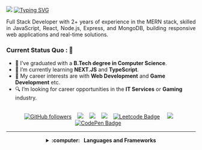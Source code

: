 
<img src="https://media.licdn.com/dms/image/v2/D5616AQH2bW12CILZnw/profile-displaybackgroundimage-shrink_350_1400/profile-displaybackgroundimage-shrink_350_1400/0/1724589836316?e=1755734400&v=beta&t=Dovb9kMpY2hlVJE2hov1dcFdZI-JSDaLZCdcnCkfX1Y"></img>
<a href="https://git.io/typing-svg"><img src="https://readme-typing-svg.herokuapp.com?font=Fira+Code&weight=500&pause=1000&vCenter=true&width=700&lines=MERN+Stack+Developer+with+1.5+Years+Experience.;Turning+visions+into+digital+realities.;Building+end-to-end+solutions%2C+from+UI%2FUX+to+databases." alt="Typing SVG" /></a>
<p align="justify">Full Stack Developer with 2+ years of experience in the MERN stack, skilled in JavaScript, React, Node.js, Express, and MongoDB, building responsive web applications and real-time solutions.</p>

### Current Status Quo : 📡

- 💼 I’ve graduated with a <strong>B.Tech degree in Computer Science</strong>.
- 🌱 I’m currently learning <strong>NEXT.JS</strong> and <strong>TypeScript</strong>.
- 🤔 My career interests are with <strong>Web Development</strong> and <strong>Game Development</strong> etc.
- 🔍 I’m looking for career opportunities in the <strong>IT Services</strong> or <strong>Gaming</strong> industry.

<br/>

<div align="center">
  <a href="https://github.com/sanketjaswal"><img alt="GitHub followers" src="https://img.shields.io/github/followers/sanketjaswal?style=for-the-badge&logo=github"></a>&nbsp;&nbsp;&nbsp;
  <a href="mailto:sanketjaswal772@gmail.com?subject=Olá%20Bruno%20Tacca"><img src="https://img.shields.io/badge/gmail-%23D14836.svg?&style=for-the-badge&logo=gmail&logoColor=white" /></a>&nbsp;&nbsp;&nbsp;
  <a href="https://www.facebook.com/JaswalSan"><img src="https://img.shields.io/badge/facebook-%233B5998.svg?&style=for-the-badge&logo=facebook&logoColor=white" /></a>&nbsp;&nbsp;&nbsp;
  <a href="https://www.instagram.com/sanketjaswal_"><img src="https://img.shields.io/badge/instagram-%23dc2743.svg?&style=for-the-badge&logo=instagram&logoColor=white" /></a>&nbsp;&nbsp;&nbsp;
  <a href="https://leetcode.com/u/sanketjaswal/"><img src="https://img.shields.io/badge/-leetcode-grey?style=for-the-badge&logo=Leetcode" alt="Leetcode Badge" /></a> &nbsp;&nbsp;&nbsp;
  <a href="https://www.linkedin.com/in/sanket-jaswal"><img src="https://img.shields.io/badge/linkedin-%230077B5.svg?&style=for-the-badge&logo=linkedin&logoColor=white" /></a>&nbsp;&nbsp;&nbsp;
  <a href="https://codepen.io/sanketjaswal"><img src="https://img.shields.io/badge/-codepen-black?style=for-the-badge&logo=Codepen&logoColor=white" alt="CodePen Badge" /></a> &nbsp;&nbsp;&nbsp;
  
<!--[![Facebook Badge](https://img.shields.io/badge/-sriharikapu-blue?style=for-the-badge-square&logo=Facebook&logoColor=white&link=https://www.facebook.com/officialsriharikapu)](https://www.facebook.com/officialsriharikapu)-->
<!--[![Telegram Badge](https://img.shields.io/badge/-sriharikapu-grey?style=for-the-badge-square&logo=Telegram&logoColor=white&link=https://telegram.org/@sriharikapu)](https://telegram.org/@sriharikapu)-->
</div>

<hr/>

<details align="center">
  <summary><b>:computer: &nbsp; Languages and Frameworks</b></summary>
  <br/>

<div align="justify">

📊 **FRONTEND**

&nbsp;&nbsp; ![HTML5](https://img.shields.io/badge/HTML5-E34F26.svg?&style=for-the-badge&logo=html5&logoColor=white)&nbsp;
![CSS3](https://img.shields.io/badge/CSS3-%231572B6.svg?&style=for-the-badge&logo=css3&logoColor=white)&nbsp;
![JavaScript](https://img.shields.io/badge/JAVASCRIPT-323330.svg?&style=for-the-badge&logo=javascript&logoColor=%23F7DF1E)&nbsp;
![React](https://img.shields.io/badge/REACT-60d2f5.svg?&Color=white&style=for-the-badge&logo=react&logoColor=black)&nbsp;
![Bootstrap](https://img.shields.io/badge/BOOTSTRAP-7610f0.svg?&Color=white&style=for-the-badge&logo=bootstrap&logoColor=white)&nbsp;
![Tailwindcss](https://img.shields.io/badge/TAILWIND-38bdf8.svg?&style=for-the-badge&logo=tailwindcss&logoColor=white)&nbsp;
![TypeScript](https://img.shields.io/badge/TYPESCRIPT-%23007ACC.svg?&style=for-the-badge&logo=typescript&logoColor=white)&nbsp;
![Styled-Components](https://img.shields.io/badge/STYLED_COMPONENTS-bf4f74.svg?&Color=white&style=for-the-badge&logo=styled-components&logoColor=white)&nbsp;

</> **BACKEND**

&nbsp;&nbsp;&nbsp;&nbsp; ![Node](https://img.shields.io/badge/NODE-88bf00.svg?&Color=white&style=for-the-badge&logo=node.js&logoColor=white)&nbsp;
![Express](https://img.shields.io/badge/EXPRESS-383838.svg?&Color=white&style=for-the-badge&logo=express&logoColor=white)&nbsp;
![EJS](https://img.shields.io/badge/EJS-8f3d3d.svg?&Color=white&style=for-the-badge&logo=ejs&logoColor=white)&nbsp;
![JWT](https://img.shields.io/badge/JWT-d63aff.svg?&Color=white&style=for-the-badge&logo=jwt)&nbsp;
![VITE](https://img.shields.io/badge/VITE-02569B.svg?&style=for-the-badge&logo=vite&logoColor=white)&nbsp;
![SocketIO](https://img.shields.io/badge/SOCKET.IO-020202.svg?&Color=white&style=for-the-badge&logo=socket.io&logoColor=white)&nbsp;
![REST API](https://img.shields.io/badge/REST-02569B.svg?&style=for-the-badge&logo=rest&logoColor=white)&nbsp;

💾 **DATABASE**

&nbsp;&nbsp;&nbsp;&nbsp; ![Postgres](https://img.shields.io/badge/POSTGRES-%23316192.svg?&style=for-the-badge&logo=postgresql&logoColor=white)&nbsp;
![MongoDB](https://img.shields.io/badge/MONGODB-47a248.svg?style=for-the-badge&logo=mongodb&logoColor=white)&nbsp;
![MySQL](https://img.shields.io/badge/MYSQL-4479A1.svg?&style=for-the-badge&logo=mariadb&logoColor=white)&nbsp;

🗃️ **VERSION CONTROL**

&nbsp;&nbsp;&nbsp;&nbsp; ![GitHub](https://img.shields.io/badge/GITHUB-%23121011.svg?&style=for-the-badge&logo=github&logoColor=white)&nbsp;
![Git](https://img.shields.io/badge/GIT-%23F05033.svg?&style=for-the-badge&logo=git&logoColor=white)&nbsp;

👩🏻‍💻 **TECHNOLOGY**

&nbsp;&nbsp;&nbsp;&nbsp; ![LINUX](https://img.shields.io/badge/LINUX-FCC624?style=for-the-badge&logo=linux&logoColor=black)&nbsp;
![VSCode](https://img.shields.io/badge/VSCODE-007ACC.svg?&style=for-the-badge&logo=visual-studio-code)&nbsp;
![POSTMAN](https://img.shields.io/badge/postman-F66837.svg?&style=for-the-badge&logo=postman&logoColor=white)&nbsp;


</div>

</details>
